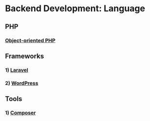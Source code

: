 # Backend Development: Language
## PHP
### [Object-oriented PHP](OOP.md)
## Frameworks
### 1) [Laravel](frameworks/Laravel/README.md)
### 2) [WordPress](frameworks/WordPress/README.md)

## Tools
### 1) [Composer](tools/Composer/README.md)
